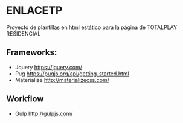 # ENLACETP #
Proyecto de plantillas en html estático para la página de TOTALPLAY RESIDENCIAL

## Frameworks: 
- Jquery 	https://jquery.com/
- Pug		https://pugjs.org/api/getting-started.html
- Materialize	http://materializecss.com/

## Workflow 
- Gulp		http://gulpjs.com/